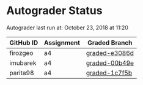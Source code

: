 # Autograder Status
Autograder last run at: October 23, 2018 at 11:20

| GitHub ID | Assignment | Graded Branch |
|-----------|------------|---------------|
| firozgeo | a4 | [graded-e3086d](https://github.com/Fall2018COMP401-001/a4-firozgeo/tree/graded-e3086d) | 
| imubarek | a4 | [graded-00b49e](https://github.com/Fall2018COMP401-001/a4-imubarek/tree/graded-00b49e) | 
| parita98 | a4 | [graded-1c7f5b](https://github.com/Fall2018COMP401-001/a4-parita98/tree/graded-1c7f5b) | 
